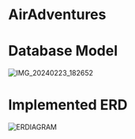 # AirAdventures
# Database Model
![IMG_20240223_182652](https://github.com/MusliHyseni/AirAdventures/assets/144308050/34b31aa9-34db-4637-91b9-b14564e8334d)
# Implemented ERD
![ERDIAGRAM](https://github.com/MusliHyseni/AirAdventures/assets/144308050/d400ab38-7efb-45f6-a15c-90c06b7cecd1)
